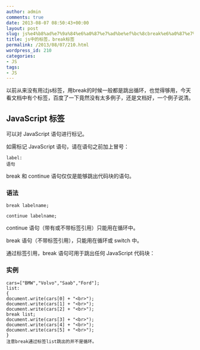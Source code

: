 ```yaml
---
author: admin
comments: true
date: 2013-08-07 08:50:43+00:00
layout: post
slug: js%e4%b8%ad%e7%9a%84%e6%a0%87%e7%ad%be%ef%bc%8cbreak%e6%a0%87%e7%ad%be
title: js中的标签，break标签
permalink: /2013/08/07/210.html
wordpress_id: 210
categories:
- JS
tags:
- JS
---
```


以前从来没有用过js标签，用break的时候一般都是跳出循环，也觉得够用，今天看文档中有个标签，百度了一下竟然没有太多例子，还是文档好，一个例子说清。


## JavaScript 标签


可以对 JavaScript 语句进行标记。

如需标记 JavaScript 语句，请在语句之前加上冒号：

    
    label:
    语句


break 和 continue 语句仅仅是能够跳出代码块的语句。


### 语法



    
    break labelname;
    
    continue labelname;


continue 语句（带有或不带标签引用）只能用在循环中。

break 语句（不带标签引用），只能用在循环或 switch 中。

通过标签引用，break 语句可用于跳出任何 JavaScript 代码块：


### 实例



    
    cars=["BMW","Volvo","Saab","Ford"];
    list:
    {
    document.write(cars[0] + "<br>");
    document.write(cars[1] + "<br>");
    document.write(cars[2] + "<br>");
    break list;
    document.write(cars[3] + "<br>");
    document.write(cars[4] + "<br>");
    document.write(cars[5] + "<br>");
    }
    注意break通过标签list跳出的并不是循环。

